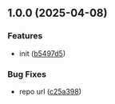 ## 1.0.0 (2025-04-08)


### Features

* init ([b5497d5](https://github.com/rodbe-io/test-pkg/commit/b5497d5875e05009ade8920742ad74b8bc99c788))


### Bug Fixes

* repo url ([c25a398](https://github.com/rodbe-io/test-pkg/commit/c25a398925ee482c20829f585bdc253d0f9cba76))
